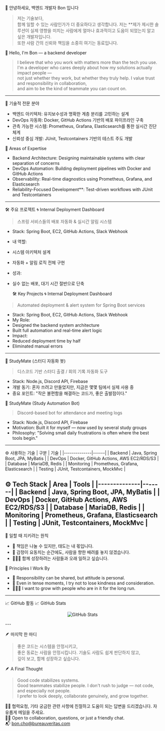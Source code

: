 <!--
**zmffhqj714/zmffhqj714** is a ✨ _special_ ✨ repository because its `README.md` (this file) appears on your GitHub profile.

Here are some ideas to get you started:

- 🔭 I’m currently working on ...
- 🌱 I’m currently learning ...
- 👯 I’m looking to collaborate on ...
- 🤔 I’m looking for help with ...
- 💬 Ask me about ...
- 📫 How to reach me: ...
- 😄 Pronouns: ...
- ⚡ Fun fact: ...
-->

👋 안녕하세요, 백엔드 개발자 Bon 입니다
> 저는 기술보다,  
> 함께 일할 수 있는 사람인가가 더 중요하다고 생각합니다.
저는 **제가 제시한 솔루션이 실제 영향을 미치는 사람에게 얼마나 효과적이고 도움이 되었는지 알고 싶은 개발자입니다.  
또한 사람 간의 신뢰와 책임을 소중히 여기는 동료입니다.

👋 Hello, I'm Bon — a backend developer
> I believe that who you work with matters more than the tech you use.
I'm a developer who cares deeply about how my solutions actually impact people —  
not just whether they work, but whether they truly help.
I value trust and responsibility in collaboration,  
and aim to be the kind of teammate you can count on.


---
🔧 기술적 전문 분야
- 백엔드 아키텍처: 유지보수성과 명확한 계층 분리를 고민하는 설계  
- DevOps 자동화: Docker, GitHub Actions 기반의 배포 파이프라인 구축  
- 관측 가능한 시스템: Prometheus, Grafana, Elasticsearch를 통한 실시간 진단 체계  
- 신뢰성 중심 개발: JUnit, Testcontainers 기반의 테스트 주도 개발

🔧 Areas of Expertise
- Backend Architecture: Designing maintainable systems with clear separation of concerns  
- DevOps Automation: Building deployment pipelines with Docker and GitHub Actions  
- Observability: Real-time diagnostics using Prometheus, Grafana, and Elasticsearch  
- Reliability-Focused Development**: Test-driven workflows with JUnit and Testcontainers
---


🛠️ 주요 프로젝트
🌀 Internal Deployment Dashboard
> 스프링 서비스들의 배포 자동화 & 실시간 알림 시스템
- Stack: Spring Boot, EC2, GitHub Actions, Slack Webhook  
- 내 역할:
 - 시스템 아키텍처 설계
 - 자동화 + 알림 로직 전체 구현
- 성과:
 - 실수 없는 배포, 대기 시간 절반으로 단축

   🛠️ Key Projects
🌀 Internal Deployment Dashboard  
> Automated deployment & alert system for Spring Boot services
- Stack: Spring Boot, EC2, GitHub Actions, Slack Webhook  
- My Role:
 - Designed the backend system architecture  
 - Built full automation and real-time alert logic  
- Impact:
 - Reduced deployment time by half  
 - Eliminated manual errors
---


🤖 StudyMate (스터디 자동화 봇)
> 디스코드 기반 스터디 출결 / 회의 기록 자동화 도구
- Stack: Node.js, Discord API, Firebase  
- 개발 동기: 혼자 쓰려고 만들었지만, 지금은 몇몇 팀에서 실제 사용 중  
- 중요 포인트: "작은 불편함을 해결하는 코드가, 좋은 출발점이다."

 🤖 StudyMate (Study Automation Bot)  
> Discord-based bot for attendance and meeting logs
- Stack: Node.js, Discord API, Firebase  
- Motivation: Built it for myself — now used by several study groups  
- Philosophy: "Solving small daily frustrations is often where the best tools begin."
---


 ⚙️ 사용하는 기술
| 구분         | 기술 |
|--------------|------|
| Backend  | Java, Spring Boot, JPA, MyBatis |
| DevOps  | Docker, GitHub Actions, AWS EC2/RDS/S3 |
| Database | MariaDB, Redis |
| Monitoring | Prometheus, Grafana, Elasticsearch |
| Testing  | JUnit, Testcontainers, MockMvc |

 ⚙️ Tech Stack
| Area         | Tools |
|--------------|-------|
| Backend  | Java, Spring Boot, JPA, MyBatis |
| DevOps   | Docker, GitHub Actions, AWS EC2/RDS/S3 |
| Database | MariaDB, Redis |
| Monitoring | Prometheus, Grafana, Elasticsearch |
| Testing  | JUnit, Testcontainers, MockMvc |
---


 🤝 일할 때 지키려는 원칙
- 🧭 책임은 나눌 수 있지만, 태도는 내 몫입니다. 
- 🧘 감정이 요동치는 순간에도, 사람을 향한 배려를 놓지 않겠습니다.  
- 🧑‍🤝‍🧑 함께 성장하려는 사람들과 오래 일하고 싶습니다.

 🤝 Principles I Work By
- 🧭 Responsibility can be shared, but attitude is personal.
- 🧘 Even in tense moments, I try not to lose kindness and consideration. 
- 🧑‍🤝‍🧑 I want to grow with people who are in it for the long run.
---


 📈 GitHub 활동 
 📈 GitHub Stats
<p align="center">
<img src="https://github-readme-stats.vercel.app/api?username=yourname&show_icons=true&theme=default" alt="GitHub Stats" />
</p>
---

 🪶 마지막 한 마디
> 좋은 코드는 시스템을 안정시키고,  
> 좋은 동료는 사람을 안정시킵니다.
기술도 사람도 쉽게 판단하지 않고,  
깊이 보고, 함께 성장하고 싶습니다.

 🪶 A Final Thought
> Good code stabilizes systems.  
> Good teammates stabilize people.
I don't rush to judge — not code, and especially not people.  
I prefer to look deeply, collaborate genuinely, and grow together.



 🙋‍♂️ 협력요청, 기타 궁금한 관련 사항에 친절하고 도움이 되는 답변을 드리겠습니다. 자유롭게 메일을 주세요.<br/>
 🙋‍♂️ Open to collaboration, questions, or just a friendly chat.  
   📬 bon.cho@bureauveritas.com




